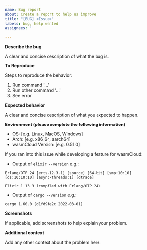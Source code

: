 ```yaml
---
name: Bug report
about: Create a report to help us improve
title: "[BUG] <Issue>"
labels: bug, help wanted
assignees: ''

---
```


**Describe the bug**

A clear and concise description of what the bug is.

**To Reproduce**

Steps to reproduce the behavior:
1. Run command '...'
1. Run other command '...'
1. See error

**Expected behavior**

A clear and concise description of what you expected to happen.

**Environment (please complete the following information)**
 - OS: [e.g. Linux, MacOS, Windows]
 - Arch: [e.g. x86_64, aarch64]
 - wasmCloud Version: [e.g. 0.51.0]

If you ran into this issue while developing a feature for wasmCloud:
 - Output of `elixir --version` e.g.:
 ```
 Erlang/OTP 24 [erts-12.3.1] [source] [64-bit] [smp:10:10] [ds:10:10:10] [async-threads:1] [dtrace]

Elixir 1.13.3 (compiled with Erlang/OTP 24)
 ```
 - Output of `cargo --version` e.g.:
 ```
 cargo 1.60.0 (d1fd9fe2c 2022-03-01)
 ```

**Screenshots**

If applicable, add screenshots to help explain your problem.

**Additional context**

Add any other context about the problem here.
